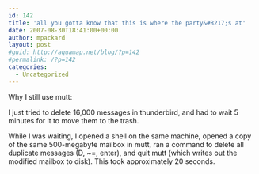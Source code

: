 ```yaml
---
id: 142
title: 'all you gotta know that this is where the party&#8217;s at'
date: 2007-08-30T18:41:00+00:00
author: mpackard
layout: post
#guid: http://aquamap.net/blog/?p=142
#permalink: /?p=142
categories:
  - Uncategorized
---
```

Why I still use mutt:

I just tried to delete 16,000 messages in thunderbird, and had to wait 5 minutes for it to move them to the trash.

While I was waiting, I opened a shell on the same machine, opened a copy of the same 500-megabyte mailbox in mutt, ran a command to delete all duplicate messages (D, ~=, enter), and quit mutt (which writes out the modified mailbox to disk). This took approximately 20 seconds.
